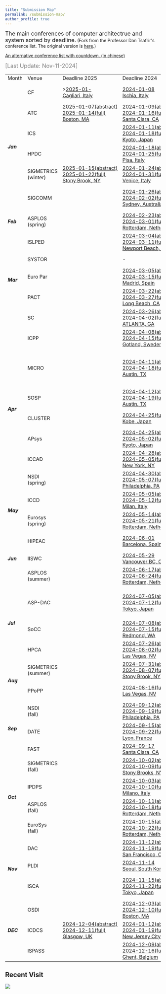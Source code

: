 ```yaml
---
title: "Submission Map"
permalink: /submission-map/
author_profile: true
---
```

<font size="4">The main conferences of computer architectrue and system sorted by deadline.</font> 
(Fork from the Professor Dan Tsafrir's conference list. The original version is [here](http://www.cs.technion.ac.il/~dan/index_sysvenues_deadline.html).)

[An alternative conference list with countdown. (in chinese)](https://ccfddl.github.io)

<font size="4" color="grey">[Last Update: Nov-11-2024]</font>

<table align="center">
	<tr>
		<td>Month</td>
		<td>Venue</td>
		<td><nobr>Deadline 2025</nobr></td>
		<td><nobr>Deadline 2024</nobr></td>
		<td><nobr>Deadline 2023</nobr></td>
		<td>Deadline 2022</td>
		<td><nobr>Deadline 2021</nobr></td>
		<td><nobr>Deadline 2020</nobr></td>
		<td>Deadline 2019</td>
		<td>Deadline 2018</td>
		<td>Deadline 2017</td>
		<td>Deadline 2016</td>
	</tr>
	<tr>
		<td rowspan="6"><b><i>Jan</i></b></td>
		<td>CF</td>
		<td>><a href="http://www.computingfrontiers.org/2025/" title="date: 2025-05-28..30, notify: ">2025-01-<br>Cagliari, Italy</a></td>
		<td><a href="http://www.computingfrontiers.org/2024/" title="date: 2024-05-07..09, notify: 2024-02-12">2024-01-08<br>Ischia, Italy</a></td>
		<td><a href="http://www.computingfrontiers.org/2023/" title="date: 2023-05-09..11, notify: 2023-03-17">2023-01-27<br>Bologna, Italy</a></td>
		<td><a href="http://www.computingfrontiers.org/2022/" title="date: 2022-05, notify: ">2022-01-30(abstract)<br>2022-02-06(full)<br>Torino, Italy</a></td>
		<td><a href="http://www.computingfrontiers.org/2021/" title="date: 2021-05-11..13, notify: 2021-03-15">2021-01-21(abstract)<br>2020-01-28(full)<br>Virtual</a></td>
		<td><a href="http://www.computingfrontiers.org/2020/" title="date: 2020-05-11..13, notify: 2020-03-15">2020-01-28<br>Catania, Italy</a></td>
		<td><a href="http://www.computingfrontiers.org/2019/" title="date: 2019-05-01..03, notify: 2019-03-04">2019-01-14<br>Sardinia, Italy</a></td>
		<td><a href="http://www.computingfrontiers.org/2018/" title="date: 2018-05-08..10, notify: 2018-03-07">2018-01-21<br>Ischia, Italy</a></td>
		<td><a href="http://www.computingfrontiers.org/2017/" title="date: 2017-05-15..17, notify: 2017-03-14">2017-01-20<br>Siena, Italy</a></td>
		<td><a href="http://www.computingfrontiers.org/2016/" title="date: 2016-05-16..18, notify: 2016-03-11">2016-01-15<br>Como, Italy</a></td>
	</tr>
	<tr>
		<td>ATC</td>
		<td><a href="https://www.usenix.org/conference/atc25" title="date: 2025-07-07..09, notify: 2025-04-25"><nobr>2025-01-07(abstract)</nobr><br>2025-01-14(full)<br>Boston, MA</a></td>
		<td><a href="https://www.usenix.org/conference/atc24" title="date: 2024-07-10..12, notify: 2024-04-30"><nobr>2024-01-09(abstract)</nobr><br>2024-01-16(full)<br>Santa Clara, CA</a></td>
		<td><a href="https://www.usenix.org/conference/atc23" title="date: 2023-07-10..12, notify: 2023-04-28"><nobr>2023-01-05(abstract)</nobr><br>2023-01-12(full)<br>Boston, MA</a></td>
		<td><a href="https://www.usenix.org/conference/atc22" title="date: 2022-07-11..13, notify: 2022-04-29"><nobr>2022-01-06(abstract)</nobr><br>2022-01-13(full)<br> CARLSBAD, CA</a></td>
		<td><a href="https://www.usenix.org/conference/atc21" title="date: 2021-07-14..16, notify: 2021-04-26">2021-01-12<br> SANTA CLARA, CA</a></td>
		<td><a href="https://www.usenix.org/conference/atc20" title="date: 2020-07-15..17, notify: 2020-04-24">2020-01-15<br> Boston, MA</a></td>
		<td><a href="https://www.usenix.org/conference/atc19" title="date: 2019-07-10..12, notify: 2019-04-16">2019-01-10<br> Renton, WA</a></td>
		<td><a href="https://www.usenix.org/conference/atc18" title="date: 2018-07-11..13, notify: 2018-04-18">2018-02-06<br>Boston, MA</a></td>
		<td><a href="https://www.usenix.org/conference/atc17" title="date: 2017-07-12..14, notify: 2017-04-24">2017-02-07<br>Santa Clara, CA</a></td>
		<td><a href="https://www.usenix.org/conference/atc16" title="date: 2016-06-22..24, notify: 2016-4-15">2016-02-01<br>Denver, CO</a></td>
	</tr>
	<tr>
		<td>ICS</td>
		<td></td>
		<td><a href="https://ics2024.github.io" title="date: 2024-06-04..07, notify: 2024-03-29">2024-01-11(abstract)<br>2024-01-18(full)<br>Kyoto, Japan</a></td>
		<td><a href="https://nschiele.github.io/ICS2023/" title="date: 2023-06-21..23, notify: 2023-04-14">2023-01-27(abstract)<br>2022-02-03(full)<br>Orlando, FL</a></td>
		<td><a href="https://ics2022.github.io" title="date: 2022-06-27..30, notify: 2022-04-14">2022-01-28(abstract)<br>2022-02-04(full)<br>Virtual</a></td>
		<td><a href="https://ics21.github.io" title="date: 2021-06-15..17, notify: 2021-03-31">2021-01-28(abstract)<br>2021-02-04(full)<br>Virtual</a></td>
		<td><a href="https://ics2020.bsc.es" title="date: 2020-06-29..02, notify: 2020-04-03">2020-01-24<br>Barcelona, Spain</a></td>
		<td><a href="https://ics19.eecis.udel.edu/" title="date: 2019-06-26..28, notify: 2019-04-15">2019-02-01<br>Phoenix, AZ</a></td>
		<td><a href="http://ics2018.ict.ac.cn" title="date: 2018-06-12..15, notify: 2018-03-25">2018-01-19<br>Beijing, China</a></td>
		<td><a href="https://press3.mcs.anl.gov/ics2017/" title="date: 2017-06-14..16, notify: 2017-03-21">2017-01-18<br>Chicago, IL</a></td>
		<td><a href="http://ics16.bilkent.edu.tr" title="date: 2016-06-01..03, notify: 2016-03-21">2016-01-30<br>Istanbul, Turkey</a></td>
	</tr>
	<tr>
		<td>HPDC</td>
		<td></td>
		<td><a href="http://www.hpdc.org/2024" title="date: 2024-06-03..07, notify: 2024-03-25">2024-01-18(abstract)<br>2024-01-25(full)<br>Pisa, Italy</a></td>
		<td><a href="http://www.hpdc.org/2023" title="date: 2023-06-16..23, notify: 2023-03-29">2023-01-27<br>Orlando, FL</a></td>
		<td><a href="http://www.hpdc.org/2022" title="date: 2022-06-27..01, notify: 2022-03-21">2022-01-20(abstract)<br>2022-01-27(full)<br>Minneapolis, MN</a></td>
		<td><a href="http://www.hpdc.org/2021" title="date: 2021-06-21..24, notify: 2021-03-26">2020-01-17(abstract)<br>2020-01-22(full)<br>Stockholm, Sweden</a></td>
		<td><a href="http://www.hpdc.org/2020" title="date: 2020-06-23..26, notify: 2020-03-27">2020-01-16<br>Stockholm, Sweden</a></td>
		<td><a href="http://www.hpdc.org/2019" title="ddate: 2019-06-22..29, notify: 2019-03-25">2019-01-23<br>Phoenix, AZ</a></td>
		<td><a href="http://www.hpdc.org/2018" title="date: 2018-06-11..15, notify: 2018-03-29">2018-01-24<br>Tempe, AZ</a></td>
		<td><a href="http://www.hpdc.org/2017" title="date: 2017-06-26..30, notify: 2017-03-29">2017-01-17<br>Washington, D.C.</a></td>
		<td><a href="http://www.hpdc.org/2016" title="date: 2016-06-02..04, notify: 2016-03-12">2016-01-18<br>Kyoto, Japan</a></td>
	</tr>
	<tr>
		<td>SIGMETRICS<br>(winter)</td>
		<td><a href="http://www.sigmetrics.org/sigmetrics2025" title="date: 2025-06-09..13, notify: 2025-03-18"><nobr>2025-01-15(abstract)</nobr><br>2025-01-22(full)<br>Stony Brook, NY</a></td>
		<td><a href="http://www.sigmetrics.org/sigmetrics2024" title="date: 2024-06-10..14, notify: 2024-03-26"><nobr>2024-01-24(abstract)</nobr><br>2024-01-31(full)<br>Venice, Italy</a></td>
		<td><a href="http://www.sigmetrics.org/sigmetrics2023" title="date: 2023-06-19..23, notify: 2023-03-28"><nobr>2023-01-25(abstract)</nobr><br>2023-02-01(full)<br>Orlando, FL</a></td>
		<td><a href="http://www.sigmetrics.org/sigmetrics2022" title="date: 2022-06-06..10, notify: 2022-03-28">2022-01-26(abstract)<br>2022-02-02(full)<br>Mumbai, India</a></td>
		<td><a href="http://www.sigmetrics.org/sigmetrics2021" title="date: 2021-06-14..18, notify: 2021-03-30">2021-01-29(abstract)<br>2021-02-05(full)<br>Beijing, China</a></td>
		<td><a href="http://www.sigmetrics.org/sigmetrics2020" title="date: 2020-06-08..12, notify: 2020-03-31">2020-01-27<br>Boston, MA</a></td>
		<td><a href="http://www.sigmetrics.org/sigmetrics2019" title="date: 2019-06-24..28, notify: 2019-04-26">2019-02-11<br>Phoenix, AZ</a></td>
		<td><a href="http://www.sigmetrics.org/sigmetrics2018" title="date: 2018-06-18..22, notify: 2018-04-27">2018-02-19<br>Irvine, CA</a></td>
		<td align="center">-</td>
		<td><a href="http://www.sigmetrics.org/sigmetrics2017" title="date: 2016-06-05..09, notify:">2016-10-18<br>Urbana-Champaign, IL</a></td>
	</tr>
	<tr>
		<td>SIGCOMM</td>
		<td></td>
		<td><a href="http://conferences.sigcomm.org/sigcomm/2024/" title="date: 2024-08-04..08, notify: 2024-05-07">2024-01-26(abstract)<br>2024-02-02(full)<br>Sydney, Australia</a></td>
		<td><a href="http://conferences.sigcomm.org/sigcomm/2023/" title="date: 2023-09-10..14, notify: 2023-05-20">2023-02-08(abstract)<br>2023-02-15(full)<br>New York City, US</a></td>
		<td><a href="http://conferences.sigcomm.org/sigcomm/2022/" title="date: 2022-08-22..26, notify: 2022-05-07">2022-01-26(abstract)<br>2022-02-02(full)<br>Amsterdam, Netherlands</a></td>
		<td><a href="http://conferences.sigcomm.org/sigcomm/2021/" title="date: 2021-08-23..27, notify: 2021-05-03">2021-01-20(abstract)<br>2021-01-27(full)<br>Virtually Worldwide</a></td>
		<td><a href="http://conferences.sigcomm.org/sigcomm/2020" title="date: 2020-08-10..14, notify: 2020-03-15">2020-02-07<br>New York City, NY</a></td>
		<td><a href="http://conferences.sigcomm.org/sigcomm/2019" title="date: 2019-08-19..24, notify: 2019-05-10">2019-01-31<br>Beijing, China</a></td>
		<td><a href="http://conferences.sigcomm.org/sigcomm/2018" title="date: 2018-08-21..23, notify: 2018-05-11">2018-01-31<br>Budapest, Hungary</a></td>
		<td><a href="http://conferences.sigcomm.org/sigcomm/2017" title="date: 2017-08-21..25, notify: 2017-05-05">2017-01-27<br>Los Angeles, CA</a></td>
		<td><a href="http://conferences.sigcomm.org/sigcomm/2016" title="date: 2016-08-22..26, notify: 2016-04-22">2016-01-29<br>Salvador, Brazil</a></td>
	</tr>
	<tr>
		<td rowspan="1"><b><i>Feb</i></b></td>
		<td>ASPLOS<br>(spring)</td>
		<td></td>
		<td><a href="https://asplos-conference.org/asplos-2025-call-for-papers/" title="date: 2025-03-, notify: 2024-06-06">2024-02-23(abstract)<br>2024-03-01(full)<br>Rotterdam, Netherland</a></td>
		<td><a href="https://asplos-conference.org/asplos-2024-call-for-papers/" title="date: 2024-04-, notify: 2023-08-02">2023-04-13(abstract)<br>2023-04-20(full)<br>California, US</a></td>
		<td><a href="https://asplos-conference.org/asplos-2023-cfp/" title="date: 2023-03-25..29, notify: 2022-06-16">2022-03-24(abstract)<br>2022-03-31(full)<br>Vancouver, Canada</a></td>
		<td>-</td>
		<td>-</td>
		<td>-</td>
		<td>-</td>
		<td>-</td>
		<td>-</td>
	</tr>
	<tr>
		<td rowspan="5"><b><i>Mar</i></b></td>
		<td>ISLPED</td>
		<td></td>
		<td><a href="http://www.islped.org/2024/" title="date: 2024-08-05..07, notify: 2024-05-20">2024-03-04(abstract)<br>2024-03-11(full)<br>Newport Beach, CA</a></td>
		<td><a href="http://www.islped.org/2023/" title="date: 2023-08-07..08, notify: 2023-05-22">2023-03-06(abstract)<br>2023-03-13(full)<br>Vienna, Austria</a></td>
		<td><a href="http://www.islped.org/2022/" title="date: 2022-08-01..03, notify: 2022-05-23">2022-03-11(abstract)<br>2022-03-18(full)<br>Zoom+Boston, MA</a></td>
		<td><a href="http://www.islped.org/2021/" title="date: 2021-07-26..28, notify: 2021-05-21">2021-03-08(abstract)<br>2021-03-15(full)<br>Zoom+Boston, MA</a></td>
		<td><a href="http://www.islped.org/2020/" title="date: 2020-08-10..12, notify: 2020-05-22">2020-03-02<br>Boston, MA</a></td>
		<td><a href="http://www.islped.org/2019/" title="date: 2019-07-29..31, notify: 2019-05-13">2019-03-04<br>Lausanne, Switzerland</a></td>
		<td><a href="http://www.islped.org/2018/" title="date: 2018-07-23..25, notify: 2018-05-07">2018-03-12<br>Belleve, WA</a></td>
		<td><a href="http://www.islped.org/2017/" title="date: 2017-07-24..26, notify: 2017-05-03">2017-03-13<br>Taipei, Taiwan</a></td>
		<td><a href="http://www.islped.org/2016/" title="date: 2016-08-08..10, notify: 2016-04-30">2016-03-06<br>San Francisco, CA</a></td>
	</tr>
	<tr>
		<td>SYSTOR</td>
		<td></td>
		<td>-</td>
		<td><a href="https://www.systor.org/2023/" title="date: 2023-06-05..07, notify: 2023-04-13">2023-03-02<br>Haifa, Israel</a></td>
		<td><a href="https://www.systor.org/2022/" title="date: 2022-06-13..15, notify: 2022-04-21">2022-03-01<br>Haifa, Israel</a></td>
		<td><a href="https://www.systor.org/2021/" title="date: 2021-06-14..16, notify: 2021-04-18">2021-03-02<br>Haifa, Israel</a></td>
		<td><a href="https://www.systor.org/2020/" title="date: 2020-06-02..04, notify: 2020-04-19">2020-03-03<br>Haifa, Israel</a></td>
		<td><a href="https://www.systor.org/2019" title="date: 2019-08-26..30, notify: 2019-05-03">2019-03-07<br>Haifa, Israel</a></td>
		<td><a href="https://www.systor.org/2018" title="date: 2018-06-04..06, notify: 2018-04-15">2018-02-28<br>Haifa, Israel</a></td>
		<td><a href="https://www.systor.org/2017" title="date: 2017-05-22..24, notify: 2017-03-29">2017-02-28<br>Haifa, Israel</a></td>
		<td><a href="https://www.systor.org/2016" title="date: 2016-06-06..08, notify: 2016-04-15">2016-03-11<br>Haifa, Israel</a></td>
	</tr>
	<tr>
		<td>Euro Par</td>
		<td></td>
		<td><a href="https://2024.euro-par.org" title="date: 2024-08-26..30, notify: 2024-04-29"><nobr>2024-03-05(abstract)</nobr><br>2024-03-15(full)<br>Madrid, Spain</a></td>
		<td><a href="https://2023.euro-par.org" title="date: 2023-08-28..01, notify: 2023-04-30"><nobr>2023-02-17(abstract)</nobr><br>2023-02-24(full)<br>Limassol, Cyprus</a></td>
		<td><a href="https://2022.euro-par.org" title="date: 2022-08-24..26, notify: 2022-04-29"><nobr>2022-02-04(abstract)</nobr><br>2022-02-11(full)<br>Glasgow, UK</a></td>
		<td><a href="https://2021.euro-par.org" title="date: 2021-09-01..03, notify: 2021-04-30"><nobr>2021-02-05(abstract)</nobr><br>2021-02-12(full)<br>Lisbon, Portugal</a></td>
		<td><a href="https://2020.euro-par.org" title="date: 2020-08-24..28, notify: 2020-04-30">2020-02-07<br>Warsaw, Poland</a></td>
		<td><a href="https://2019.euro-par.org" title="date: 2019-08-26..30, notify: 2019-05-03">2019-02-15<br>Gottingen,<br>Germany</a></td>
		<td><a href="http://europar2018.org/" title="date: 2018-08-27..31, notify: 2018-04-27">2018-02-16<br>Turin, Italy</a></td>
		<td><a href="http://europar2017.usc.es/" title="date: 2017-08-28..01, notify: 2017-04-24">2017-02-09<br>Santiago, Spain</a></td>
		<td><a href="https://europar2016.inria.fr/" title="date: 2016-08-22..26, notify: 2016-04-24">2016-02-06<br>Grenoble, France</a></td>
	</tr>
	<tr>
		<td>PACT</td>
		<td></td>
		<td><a href="https://pact2024.github.io/" title="date: 2024-10-13..16, notify: 2024-07-01">2024-03-22(abstract)<br>2024-03-27(full)<br>Long Beach, CA</a></td>
		<td><a href="https://pact2023.github.io/" title="date: 2023-10-21..25, notify: 2023-08-01">2023-03-25(abstract)<br>2023-04-01(full)<br>Vienna, Austria</a></td>
		<td><a href="https://pact22.cs.illinois.edu" title="date: 2022-10-10..12, notify: 2022-07-29">2022-04-18(abstract)<br>2022-04-25(full)<br>Chicago, IL</a></td>
		<td><a href="http://pact21.snu.ac.kr/" title="date: 2021-09-26..29, notify: 2021-07-05">2021-04-15(abstract)<br>2021-04-19(full)<br>Virtual Conference</a></td>
		<td><a href="https://pact20.cc.gatech.edu/" title="date: 2020-10-03..07, notify: 2020-07-15">2020-04-10<br>Atlanta, GA</a></td>
		<td><a href="http://pactconf.org/" title="date: 2019-09-23..26, notify: 2019-07-08">2019-04-15<br>Seattle, WA</a></td>
		<td><a href="http://www.cs.ucy.ac.cy/conferences/pact2018/" title="date: 2018-10-27..31, notify: 2018-06-20">2018-04-15<br>Cyprus</a></td>
		<td><a href="https://parasol.tamu.edu/pact17/" title="date: 2017-09-09..13, notify: 2017-05-24">2017-03-14<br>Portland, OR</a></td>
		<td><a href="http://pact2016.eew.technion.ac.il/" title="date: 2016-09-11..15, notify: 2016-06-28">2016-03-18<br>Haifa, Israel</a></td>
	</tr>
	<tr>
		<td>SC</td>
		<td></td>
		<td><a href="https://sc24.supercomputing.org" title="date: 2024-11-17..22, notify: 2024-06-14"><nobr>2024-03-26(abstract)</nobr><br>2024-04-02(full)<br>ATLANTA, GA</a></td>
		<td><a href="https://sc23.supercomputing.org" title="date: 2023-11-12..17, notify: 2023-06-16"><nobr>2023-03-30(abstract)</nobr><br>2023-04-06(full)<br>Denver, CO</a></td>
		<td><a href="https://sc22.supercomputing.org" title="date: 2022-11-13..18, notify: 2022-06-13"><nobr>2022-03-25(abstract)</nobr><br>2022-04-01(full)<br>Dallas, TX</a></td>
		<td><a href="https://sc21.supercomputing.org" title="date: 2021-11-14..19, notify: 2021-06-21">2021-04-02(abstract)<br>2021-04-09(full)<br>St. Louis, MO</a></td>
		<td><a href="https://sc20.supercomputing.org" title="date: 2020-11-15..20, notify: 2020-06-15">2020-03-31<br>Atlanta, GA</a></td>
		<td><a href="https://sc19.supercomputing.org" title="date: 2019-11-17..22, notify: 2019-06-15">2019-04-10<br>Denver, CO</a></td>
		<td><a href="https://sc18.supercomputing.org" title="date: 2018-11-11..16, notify: 2018-06-15">2018-03-28<br>Dallas, TX</a></td>
		<td><a href="http://sc17.supercomputing.org" title="date: 2017-11-12..17, notify: 2017-06-15">2017-04-03<br>Denver, CO</a></td>
		<td><a href="http://sc16.supercomputing.org" title="date: 2016-11-13..18, notify: 2016-06-15">2016-04-03<br>Salt Lake City, UT</a></td>
	</tr>
	<tr>
		<td rowspan="7"><b><i>Apr</i></b></td>
		<td>ICPP</td>
		<td></td>
		<td><a href="https://icpp2024.org/" title="date: 2024-08-12..15, notify: 2024-05-27"><nobr>2024-04-08(abstract)</nobr><br>2024-04-15(full)<br>Gotland, Sweden</a></td>
		<td><a href="https://icpp23.sci.utah.edu/" title="date: 2023-08-07..10, notify: 2023-06-16"><nobr>2023-04-14(abstract)</nobr><br>2023-04-22(full)<br>Salt Lake City, UT</a></td>
		<td><a href="https://icpp22.gitlabpages.inria.fr/" title="date: 2022-08-29..01, notify: 2022-06-14"><nobr>2022-04-08(abstract)</nobr><br>2022-04-14(full)<br>Bordeaux, France</a></td>
		<td><a href="https://oaciss.uoregon.edu/icpp21/index.php" title="date: 2021-08-09..12, notify: ">2021-04-16<br>Chicago, IL</a></td>
		<td><a href="https://jnamaral.github.io/icpp20/" title="date: 2020-08-17..20, notify: 2020-05-19">2020-03-02<br>Edmonton, AB, Canada</a></td>
		<td><a href="https://www.hpcs.cs.tsukuba.ac.jp/icpp2019" title="date: 2019-08-05..08, notify: 2019-05-17">2019-04-15<br>Kyoto, Japan</a></td>
		<td><a href="http://www.icpp-conf.org/2018" title="date: 2018-08-13..16, notify: 2018-05-03">2018-03-30<br>Eugene, OR</a></td>
		<td><a href="http://www.icpp-conf.org/2017" title="date: 2017-08-16..19, notify: 2017-05-13">2017-03-13<br>Bristol, UK</a></td>
		<td><a href="http://icpp2016.cs.wcupa.edu" title="date: 2016-08-16..19, notify: 2016-05-06">2016-02-26<br>Philadelphia, PA</a></td>
	</tr>
	<tr>
		<td>MICRO</td>
		<td></td>
		<td><a href="http://www.microarch.org/micro57/" title="date: 2024-11-02..06, notify: 2024-07-19 "><nobr>2024-04-11(abstract)</nobr><br>2024-04-18(full)<br>Austin, TX</a></td>
		<td><a href="http://www.microarch.org/micro56/" title="date: 2023-10-, notify: 2023-07-24 "><nobr>2023-04-21(abstract)</nobr><br>2023-04-28(full)<br>Toronto, Canada</a></td>
		<td><a href="http://www.microarch.org/micro55/" title="date: 2022-10-, notify: 2022-07-18 "><nobr>2022-04-14(abstract)</nobr><br>2022-04-21(full)<br>Chicago, IL</a></td>
		<td><a href="http://www.microarch.org/micro54/" title="date: 2021-10-16..20, notify: 2021-07-14 "><nobr>2021-04-09(abstract)</nobr><br>2021-04-16(full)<br>Athens, Greek</a></td>
		<td><a href="http://www.microarch.org/micro53/" title="date: 2020-10-17..21, notify: 2020-07-01"><font color="#FF0000">2020-04-17<br>(Extended for 2 weeks due to the COVID-19 pandemic) <br>Athens, Greek</font></a></td>
		<td><a href="http://www.microarch.org/micro52/" title="date: 2019-10-12..16, notify: 2019-07-27">2019-04-05<br>Columbus, Ohio</a></td>
		<td><a href="http://www.microarch.org/micro51/" title="date: 2018-10-20..24, notify: 2018-07-18">2018-04-06<br>Fukuoka City,<br>Japan</a></td>
		<td><a href="http://www.microarch.org/micro50/" title="date: 2017-10-14..18, notify: 2017-07-05">2017-04-04<br>Boston, MA</a></td>
		<td><a href="http://www.microarch.org/micro49/" title="date: 2016-10-15..19, notify: 2016-06-25">2016-04-10<br>Taipei, Taiwan</a></td>
	</tr>
	<tr>
		<td>SOSP</td>
		<td></td>
		<td><a href="https://sigops.org/s/conferences/sosp/2024/index.html" title="date: 2024-11-04..06, notify: 2024-08-05"><nobr>2024-04-12(abstract)</nobr><br>2024-04-19(full)<br>Austin, TX</a></td>
		<td><a href="https://sosp2023.mpi-sws.org/" title="date: 2023-10-23..26, notify: 2023-07-16"><nobr>2023-04-10(abstract)</nobr><br>2023-04-17(full)<br>Koblenz, Germany</a></td>
		<td>-</td>
		<td><a href="https://sosp2021.mpi-sws.org/" title="date: 2021-10-25..28, notify: 2021-08-09"><nobr>2021-04-30(abstract)</nobr><br>2021-05-07(full)<br>Koblenz, Germany</a></td>
		<td align="center">-</td>
		<td><a href="https://www.sigops.org/sosp/sosp19/" title="date: 2019-10-07..09, notify: 2019-08-30">2019-04-24<br>Ontario, Canada</a></td>
		<td align="center">-</td>
		<td><a href="https://www.sigops.org/sosp/sosp17/" title="date: 2017-10-29..31, notify: 2017-08-07">2017-04-21<br>Shanghai, China</a></td>
		<td align="center">-</td>
	</tr>
	<tr>
		<td>CLUSTER</td>
		<td></td>
		<td><a href="https://clustercomp.org/2024/" title="date: 2024-09-24..27, notify: 2024-07-05">2024-04-25(full)<br>Kobe, Japan</a></td>
		<td><a href="https://clustercomp.org/2023/" title="date: 2023-10-31..03, notify: 2023-07-05">2023-05-11(full)<br>Santa Fe, NM</a></td>
		<td><a href="https://clustercomp.org/2022/" title="date: 2022-09-06..09, notify: 2022-07-04">2022-05-13(full)<br>Heidelberg, Germany</a></td>
		<td><a href="https://clustercomp.org/2021/" title="date: 2021-09-07..10, notify: 2021-07-05">2021-05-10(abstract)<br>2021-05-17(full)<br>Portland, OR</a></td>
		<td><a href="https://clustercomp.org/2020/" title="date: 2020-11-14..17, notify: 2020-07-06">2020-05-10<br>Kobe, Japan</a></td>
		<td><a href="https://clustercomp.org/2019/" title="date: 2019-09-24..27, notify: 2019-07-15">2019-05-17<br>Albuquerque, NM</a></td>
		<td><a href="https://clustercomp.org/2018/" title="date: 2018-09-10..13, notify: 2018-07-07">2018-05-08<br>Belfast, UK</a></td>
		<td><a href="https://clustercomp.org/2017/" title="date: 2017-09-05..08, notify: 2017-06-30">2017-05-15<br>Hawaii, US</a></td>
		<td><a href="https://clustercomp.org/2016/" title="date: 2016-09-12..15, notify: 2016-07-01">2016-05-14<br>Taipei, Taiwan</a></td>
	</tr>
	<tr>
		<td>APsys</td>
		<td></td>
		<td><a href="https://ap-sys.org/" title="date: 2024-09-4..5, notify: 2024-07-01">2024-04-25(abstract)<br>2024-05-02(full)<br>Kyoto, Japan</a></td>
		<td><a href="https://ap-sys.org/" title="date: 2023-08-24, notify: 2023-06-23">2023-04-28(abstract)<br>2023-05-05(full)<br>Seoul, South Korea</a></td>
		<td><a href="https://ap-sys.org/" title="date: , notify: 2022-06-17">2022-04-29(abstract)<br>2022-05-06(full)<br>Online</a></td>
		<td><a href="https://ap-sys.org/apsys2021" title="date: 2021-08-24..25, notify: 2021-07-01">2021-05-20<br>Online</a></td>
		<td><a href="https://ap-sys.org/apsys2020" title="date: 2020-08-24..25, notify: 2020-06-19">2020-05-25<br>Tsukuba, Japan</a></td>
		<td><a href="https://ap-sys.org/apsys2019" title="date: 2019-08-19..20, notify: 2019-06-14">2019-05-08<br>Hangzhou, China</a></td>
		<td><a href="https://ap-sys.org/apsys2018" title="date: 2018-08-27..28, notify:">2018-05-31<br>Jeju Island,<br>South Korea</a></td>
		<td><a href="https://ap-sys.org/apsys2017" title="date: 2017-09-02..03, notify: 2017-07-12">2017-06-09<br>Bombay, India</a></td>
		<td><a href="https://ap-sys.org/apsys2016" title="date: 2016-08-04..05, notify: 2016-06-23">2016-05-20<br>Hong Kong, China</a></td>
	</tr>
	<tr>
		<td>ICCAD</td>
		<td></td>
		<td><a href="https://2024.iccad.com" title="date: 2024-10-, notify: ">2024-04-28(abstract)<br>2024-05-05(full)<br>New York, NY</a></td>
		<td><a href="https://iccad.com/content/conference_history" title="date: 2023-10-29..02, notify: 2023-07-21">2023-05-15(abstract)<br>2023-05-22(full)<br>San Francisco, CA</a></td>
		<td><a href="https://iccad.com/content/conference_history" title="date: 2022-10-30..03, notify: 2022-07-21">2022-05-16(abstract)<br>2022-05-23(full)<br>San Diego, CA</a></td>
		<td><a href="https://iccad.com/content/conference_history" title="date: 2021-11-01..04, notify: 2021-07-17">2021-05-21(abstract)<br>2021-05-28(full)<br>Munich, Germany</a></td>
		<td><a href="https://iccad.com/content/conference_history" title="date: 2020-11-02..05, notify: 2020-07-21">2020-05-28<br>San Diego, CA</a></td>
		<td><a href="https://iccad.com/content/conference_history" title="date: 2019-11-04..07, notify: 2019-06-21">2019-04-08<br>Westminster, CO</a></td>
		<td><a href="https://iccad.com/content/conference_history" title="date: 2018-11-05..08, notify: ">2018-04-23<br>San Diego, CA</a></td>
		<td><a href="https://iccad.com/content/conference_history" title="date: 2017-11-13..06, notify: 2017-06-28">2017-04-24<br>Irvine, CA</a></td>
		<td><a href="https://iccad.com/content/conference_history" title="date: 2016-11-07..10, notify: 2016-06-20">2016-04-25<br>Austin, TX</a></td>
	</tr>
	<tr>
		<td>NSDI<br>(spring)</td>
		<td></td>
		<td><a href="https://www.usenix.org/conference/nsdi25/" title="date: 2025-04-28..30, notify: 2024-07-24">2024-04-30(abstract)<br>2024-05-07(full)<br>Philadelphia, PA</a></td>
		<td><a href="https://www.usenix.org/conference/nsdi24/" title="date: 2024-04-16..18, notify: 2023-07-21">2023-04-27(abstract)<br>2023-05-04(full)<br>Santa Clara, CA</a></td>
		<td><a href="https://www.usenix.org/conference/nsdi23/" title="date: 2023-04-17..19, notify: 2022-07-15">2022-04-13(abstract)<br>2022-04-20(full)<br>Boston, MA</a></td>
		<td><a href="https://www.usenix.org/conference/nsdi22/" title="date: 2022-04-04..06, notify: 2021-06-11">2021-03-04(abstract)<br>2021-03-10(full)<br>Renton, WA</a></td>
		<td></td>
		<td></td>
		<td></td>
		<td></td>
		<td></td>
	</tr>
	<tr>
		<td rowspan="2"><b><i>May</i></b></td>
		<td>ICCD</td>
		<td></td>
		<td><a href="https://iccd-conf.com/Home.html" title="date: 2024-11-, notify: 2024-08-01">2024-05-05(abstract)<br>2024-05-12(full)<br>Milan, Italy</a></td>
		<td><a href="https://iccd-conf.com/Home.html" title="date: 2023-11-06..08, notify: 2023-08-25">2023-06-09(abstract)<br>2023-06-16(full)<br>Washington DC, US</a></td>
		<td><a href="https://www.iccd-conf.com/Home.html" title="date: 2022-10-23..26, notify: 2022-08-21">2022-06-04(abstract)<br>2022-06-11(full)<br>Lake Tahoe, US</a></td>
		<td><a href="https://www.iccd-conf.com/2021/Home.html" title="date: 2021-10-24..27, notify: 2021-08-20">2021-05-28(abstract)<br>2021-06-04(full)<br>Virtual Conference</a></td>
		<td><a href="https://www.iccd-conf.com/2020/Home.html" title="date: 2020-10-18..21, notify: 2020-08-17">2020-06-05<br>Hartford, CT</a></td>
		<td><a href="https://www.iccd-conf.com/2019/Home.html" title="date: 2019-11-17..20, notify: 2019-09-09">2019-06-28<br>Abu Dhabi, UAE</a></td>
		<td><a href="https://www.iccd-conf.com/2018/Home.html" title="date: 2018-10-07..10, notify: 2018-08-06">2018-05-25<br>Orlando, FL</a></td>
		<td><a href="https://www.iccd-conf.com/2017/Home.html" title="date: 2017-11-05..08, notify: 2017-08-31">2017-06-23<br>Boston, MA</a></td>
		<td><a href="https://www.iccd-conf.com/2016/Home.html" title="date: 2016-10-03..05, notify: 2016-07-29">2016-05-20<br>Phoenix, AZ</a></td>
	</tr>
	<tr>
		<td>Eurosys<br>(spring)</td>
		<td></td>
		<td><a href="https://2025.eurosys.org/" title="date: 2025-03-30..03, notify: 2024-08-21">2024-05-14(abstract)<br>2024-05-21(full)<br>Rotterdam, Netherland</a></td>
		<td><a href="https://2024.eurosys.org/" title="date: 2024-04-23..26, notify: 2023-09-12">2023-05-24(full)<br>Athens, Greece</a></td>
		<td><a href="https://2023.eurosys.org/" title="date: 2023-05-09..12, notify: 2022-08-10">2022-05-11(abstract)<br>2022-05-18(full)<br>Rome, Italy</a></td>
		<td>-</td>
		<td>-</td>
		<td>-</td>
		<td>-</td>
		<td>-</td>
		<td>-</td>
	</tr>
	<tr>
		<td rowspan="3"><b><i>Jun</i></b></td>
		<td>HiPEAC</td>
		<td></td>
		<td><a href="https://www.hipeac.net/2025/barcelona/#/" title="date: 2025-01-, notify: 2024-11-15">2024-06-01<br>Barcelona, Spain</a></td>
		<td><a href="https://www.hipeac.net/2024/munich/#/" title="date: 2024-01-17..19, notify: 2023-11-15">2023-06-01<br>Munich, Germany</a></td>
		<td><a href="https://www.hipeac.net/2023/toulouse" title="date: 2023-01-16..18, notify: 2022-11-15">2022-06-01<br>Toulouse, France</a></td>
		<td><a href="https://www.hipeac.net/2022/budapest/#/" title="date: 2022-01-17..19, notify: 2021-11-15">2021-06-01<br>Budapest, Hungary</a></td>
		<td><a href="https://www.hipeac.net/2021/budapest/#/" title="date: 2021-01-18..20, notify: 2020-11-15">2020-06-01<br>Budapest, Hungary</a></td>
		<td><a href="https://www.hipeac.net/2020/bologna/#/" title="date: 2020-01-20, notify: 2019-11-15">2019-06-01<br>Bologna, Italy</a></td>
		<td><a href="https://www.hipeac.net/2019/valencia/" title="date: 2019-01-21..23, notify: 2018-11-15">2018-06-01<br>Valencia,Spain</a></td>
		<td><a href="https://www.hipeac.net/2018/manchester/" title="date: 2018-01-22..24, notify: 2017-11-15">2017-06-01<br>Manchester,UK</a></td>
		<td><a href="https://www.hipeac.net/2017/stockholm/" title="date: 2016-01-23..25, notify: 2016-11-15">2016-06-01<br>Stockholm,Sweden</a></td>
	</tr>
	<tr>
		<td>IISWC</td>
		<td></td>
		<td><a href="https://iiswc.org/iiswc2024/index.html#/" title="date: 2024-09-15..17, notify: 2024-08-09">2024-05-29<br>Vancouver BC, Canada</a></td>
		<td><a href="https://iiswc.org/iiswc2023/index.html#/" title="date: 2023-10-01..03, notify: 2023-08-02">2023-06-14<br>Ghent, Belgium</a></td>
		<td><a href="http://www.iiswc.org/iiswc2022/index.html" title="date: 2022-11-06..08, notify: 2022-09-02">2022-07-15<br>Austin, TX</a></td>
		<td><a href="http://www.iiswc.org/iiswc2021/index.html" title="date: 2021-11-07..09, notify: 2021-09-03">2021-07-09<br>Virtual</a></td>
		<td><a href="http://www.iiswc.org/iiswc2020/index.html" title="date: 2020-10-27..29, notify: 2020-08-24">2020-07-10<br>Beijing, China</a></td>
		<td><a href="http://www.iiswc.org/iiswc2019/index.html" title="date: 2019-11-03..05, notify: 2019-08-15">2019-05-31<br>Orlando, FL</a></td>
		<td><a href="http://www.iiswc.org/iiswc2018" title="date: 2018-09-30..02, notify: 2018-07-27">2018-05-18<br>Raleigh, NC</a></td>
		<td><a href="http://www.iiswc.org/iiswc2017/index.html" title="date: 2017-10-01..03, notify: 2017-08-01">2017-06-02<br>Seattle, WA</a></td>
		<td><a href="http://www.iiswc.org/iiswc2016/index.html" title="date: 2016-09-25..27, notify: 2016-07-12">2016-05-13<br>Rhode Island, USA</a></td>
	</tr>
	<tr>
		<td>ASPLOS<br>(summer)</td>
		<td></td>
		<td><a href="https://asplos-conference.org/asplos-2025-call-for-papers/" title="date: 2025-03-30..03, notify: 2024-10-02">2024-06-17(abstract)<br>2024-06-24(full)<br>Rotterdam, Netherland</a></td>
		<td><a href="https://asplos-conference.org/asplos-2024-call-for-papers/" title="date: 2024-04-, notify: 2023-11-15">2023-08-03(abstract)<br>2023-08-10(full)<br>California, US</a></td>
		<td><a href="https://asplos-conference.org/asplos-2023-cfp/" title="date: 2023-03-25..29, notify: 2022-09-22">2022-06-30(abstract)<br>2022-07-07(full)<br>Vancouver, Canada</a></td>
		<td><a href="https://asplos-conference.org" title="date: 2022-02-28..04, notify: 2021-11-15">2021-08-06(abstract)<br>2021-08-13(full)<br>Lausanne, Switzerland</a></td>
		<td><a href="https://asplos-conference.org/2021" title="date: 2021-04-10..15, notify: 2020-11-19">2020-08-21<br>Detroit, USA</a></td>
		<td><a href="https://asplos-conference.org/2020/" title="date: 2020-03-16..20, notify: 2019-11-20">2019-08-09<br>Lausanne, Switzerland</a></td>
		<td><a href="https://asplos-conference.org/2019/" title="date: 2019-04-13..17, notify: 2018-11-07">2018-08-07<br>Providence, RI</a></td>
		<td><a href="https://www.asplos2018.org/" title="date: 2018-03-24..28, notify: 2017-11-13">2017-08-11<br>Williamsburg, VA</a></td>
		<td><a href="http://novel.ict.ac.cn/ASPLOS2017/" title="date: 2017-04-08..12, notify: 2017-11-07">2016-08-15<br>Xi'an, China</a></td>
	</tr>	
	<tr>
		<td rowspan="3"><b><i>Jul</i></b></td>
		<td>ASP-DAC</td>
		<td></td>
		<td><a href="http://www.aspdac.com/aspdac2025/" title="date: 2025-01-20..23, notify: 2024-09-09">2024-07-05(abstract)<br>2024-07-12(full)<br>Tokyo, Japan</a></td>
		<td><a href="http://www.aspdac.com/aspdac2024/" title="date: 2024-01-22..25, notify: 2023-09-12">2023-07-23(abstract)<br>2023-07-28(full)<br>Incheon Songdo Convensia, South Korea</a></td>
		<td><a href="http://www.aspdac.com/aspdac2023/" title="date: 2023-01-16..19, notify: 2022-09-10">2022-07-24(abstract)<br>2022-07-29(full)<br>Tokyo, Japan</a></td>
		<td><a href="https://aspdac2022.github.io/index.html" title="date: 2022-01-17..20, notify: 2021-09-11">2021-07-21<br>Taipei</a></td>
		<td><a href="http://www.aspdac.com/aspdac2021/" title="date: 2021-01-18..21, notify: 2020-09-13">2020-07-26<br>Tokyo, Japan</a></td>
		<td><a href="https://aspdac2020.github.io/aspdac20/" title="date: 2020-01-13..16, notify: 2019-09-09">2019-07-05<br>Beijing, China</a></td>
		<td><a href="http://www.aspdac.com/aspdac2019/" title="date: 2019-01-21..24, notify: 2018-09-10">2018-07-06<br>Tokyo, Japan</a></td>
		<td><a href="http://www.aspdac.com/aspdac2018/" title="date: 2018-01-22..25, notify: 2017-09-11">2017-07-07<br>Jeju Island, Korea</a></td>
		<td><a href="http://www.aspdac.com/aspdac2017/" title="date: 2017-01-16..19, notify: 2016-09-12">2016-07-08<br>Chiba/Tokyo, Japan</a></td>
	</tr>
	<tr>
		<td>SoCC</td>
		<td></td>
		<td><a href="http://acmsocc.org/2024/" title="date: 2024-11-20..22, notify: 2024-09-25">2024-07-08(abstract)<br>2024-07-15(full)<br>Redmond, WA</a></td>
		<td><a href="http://acmsocc.org/2023/" title="date: 2023-10-30, notify: 2023-09-01">2023-06-09<br>Santa Cruz, CA</a></td>
		<td><a href="http://acmsocc.org/2022/" title="date: 2022-11-, notify: 2022-09-22">2022-06-10(abstract)<br>2022-06-17(full)<br>San Francisco, CA</a></td>
		<td><a href="https://acmsocc.github.io/2021" title="date: 2021-11-01..03, notify: 2021-08-27">2021-05-28<br>Renton, WA</a></td>
		<td><a href="https://acmsocc.github.io/2020" title="date: 2020-10-19..21, notify: 2020-08-11">2020-05-18<br>Renton, WA</a></td>
		<td><a href="https://acmsocc.github.io/2019" title="date: 2019-10-20..23, notify: 2019-09-03">2019-06-10<br>Santa Cruz, CA</a></td>
		<td><a href="https://acmsocc.github.io/2018" title="date: 2018-10-11..13, notify: 2018-08-03">2018-05-15<br>Carlsbad, CA</a></td>
		<td><a href="http://acmsocc.github.io/2017" title="date: 2017-09-25..27, notify: 2017-07-23">2017-05-05<br>Santa Clara, CA</a></td>
		<td><a href="http://acmsocc.github.io/2016/index.html" title="date: 2016-10-05..07, notify: 2016-07-29">2016-05-24<br>Santa Clara, CA</a></td>
	</tr>
	<tr>
		<td>HPCA</td>
		<td></td>
		<td><a href="https://www.hpca-conf.org/2025/" title="date: 2025-, notify: 2024-11-05">2024-07-26(abstract)<br>2024-08-02(full)<br>Las Vegas, NV</a></td>
		<td><a href="https://www.hpca-conf.org/2024/" title="date: 2024-03-02..06, notify: 2023-10-24">2023-07-28(abstract)<br>2023-08-04(full)<br>Edinburgh, UK</a></td>
		<td><a href="https://www.hpca-conf.org/2023/" title="date: 2023-02-25..01, notify: 2022-10-18">2021-07-25(abstract)<br>2021-08-01(full)<br>Montreal, Canada</a></td>
		<td><a href="https://www.hpca-conf.org/2022/" title="date: , notify: 2021-10-27">2021-07-23(abstract)<br>2021-07-30(full)<br>Seoul, Korea</a></td>
		<td><a href="https://www.hpca-conf.org/2021/" title="date: 2021-02-27..3, notify: 2020-10-30">2020-07-31<br>Seoul, Korea</a></td>
		<td><a href="https://www.hpca-conf.org/2020/" title="date: 2020-02-22..26, notify: 2019-11-06">2019-07-30<br>San Diego, CA</a></td>
		<td><a href="http://hpca2019.seas.gwu.edu/" title="date: 2019-02-16..20, notify: 2018-11-06">2018-08-03<br>Washington, D.C.</a></td>
		<td><a href="http://hpca2018.ece.ucsb.edu/" title="date: 2018-02-24..28, notify: 2017-11-23">2017-08-01<br>Vienna, Austria</a></td>
		<td><a href="http://hpca2017.org/" title="date: 2017-02-04..08, notify: 2016-10-12">2016-08-01<br>Austin, TX</a></td>
	</tr>
	<tr>
		<td rowspan="2"><b><i>Aug</i></b></td>
		<td>SIGMETRICS<br>(summer)</td>
		<td></td>
		<td><a href="http://www.sigmetrics.org/sigmetrics2025" title="date: 2025-06-09..13, notify: 2024-09-24">2024-07-31(abstract)<br>2024-08-07(full)<br>Stony Brook, NY</a></td>
		<td><a href="http://www.sigmetrics.org/sigmetrics2024" title="date: 2024-06-10..14, notify: ">2023-08-03(abstract)<br>2023-08-10(full)<br>Venice, Italy</a></td>
		<td><a href="http://www.sigmetrics.org/sigmetrics2023" title="date: 2023-06-19..23, notify: 2022-10-04">2022-08-03(abstract)<br>2022-08-10(full)<br>Orlando, FL</a></td>
		<td><a href="http://www.sigmetrics.org/sigmetrics2022" title="date: 2022-06-06..10, notify: 2021-10-04">2021-08-04(abstract)<br>2021-08-11(full)<br>Mumbai, India</a></td>
		<td>-</td>
		<td>-</td>
		<td>-</td>
		<td>-</td>
		<td>-</td>
	</tr>	
	<tr>
		<td>PPoPP</td>
		<td></td>
		<td><a href="http://conf.researchr.org/home/ppopp-2025" title="date: 2025-03-01..05, notify: 2024-11-11">2024-08-16(full)<br>Las Vegas, NV</a></td>
		<td><a href="http://conf.researchr.org/home/ppopp-2024" title="date: 2024-02-22..06, notify: 2023-11-10">2023-08-04(full)<br>Edinburgh, UK</a></td>
		<td><a href="http://conf.researchr.org/home/ppopp-2023" title="date: 2023-02-25..01, notify: 2022-11-07">2022-08-17(full)<br>Montreal, Canada</a></td>
		<td><a href="http://conf.researchr.org/home/ppopp-2022" title="date: 2022-02-12..16, notify: 2021-12-26">2021-08-09(abstract)<br>2021-08-13(full)<br>Seoul, Korea</a></td>
		<td><a href="http://conf.researchr.org/home/ppopp-2021" title="date: 2021-02-27..03, notify: 2020-11-16">2020-08-13<br>Seoul, Korea</a></td>
		<td><a href="http://conf.researchr.org/home/ppopp-2020" title="date: 2020-02-22..26, notify: 2019-11-09">2019-07-31<br>San Diego, CA</a></td>
		<td><a href="http://conf.researchr.org/home/ppopp-2019" title="date: 2019-02-16..20, notify: 2018-11-15">2018-08-20<br>Washington, D.C.</a></td>
		<td><a href="http://conf.researchr.org/home/ppopp-2018" title="date: 2017-02-24..28, notify: 2017-12-06">2017-08-25<br>Vienna, Austria</a></td>
		<td><a href="http://conf.researchr.org/home/ppopp-2017" title="date: 2017-02-04..08, notify: 2016-11-12">2016-08-01<br>Austin, TX</a></td>
	</tr>
	<tr>
		<td rowspan="3"><b><i>Sep</i></b></td>
		<td>NSDI<br>(fall)</td>
		<td></td>
		<td><a href="https://www.usenix.org/conference/nsdi25/" title="date: 2025-04-28..30, notify: 2024-12-10">2024-09-12(abstract)<br>2024-09-19(full)<br>Philadelphia, PA</a></td>
		<td><a href="https://www.usenix.org/conference/nsdi24" title="date: 2024-04-16..18, notify: 2023-12-07">2023-09-07(abstract)<br>2023-09-14(full)<br>Santa Clara, CA</a></td>
		<td><a href="https://www.usenix.org/conference/nsdi23" title="date: 2023-04-17..19, notify: 2022-12-15">2022-09-13(abstract)<br>2022-09-20(full)<br>Boston, MA</a></td>
		<td><a href="https://www.usenix.org/conference/nsdi22" title="date: 2022-04-04..06, notify: 2021-12-15">2021-09-09(abstract)<br>2021-09-15(full)<br>Renton, WA</a></td>
		<td><a href="https://www.usenix.org/conference/nsdi21" title="date: 2021-04-12..14, notify: 2020-12-11">2020-09-17<br>Boston, MA</a></td>
		<td><a href="https://www.usenix.org/conference/nsdi20" title="date: 2020-02-25..27, notify: 2019-12-03">2019-09-12<br>Santa Clara, CA</a></td>
		<td><a href="https://www.usenix.org/conference/nsdi19" title="date: 2019-02-26..28, notify: 2018-12-03">2018-09-20<br>Boston, MA</a></td>
		<td><a href="https://www.usenix.org/conference/nsdi18" title="date: 2018-04-09..11, notify: 2017-12-11">2017-09-25<br>Renton, WA</a></td>
		<td><a href="https://www.usenix.org/conference/nsdi17" title="date: 2017-03-27..29, notify: 2016-12-05">2016-09-14<br>Boston, MA</a></td>
	</tr>
	<tr>
		<td>DATE</td>
		<td></td>
		<td><a href="https://www.date-conference.com/date-2025-call-papers" title="date: 2025-03-31..02, notify: ">2024-09-15(abstract)<br>2024-09-22(full)<br>Lyon, France</a></td>
		<td><a href="https://www.date-conference.com/date-2024-call-papers" title="date: 2024-03-25..27, notify: ">2023-09-10(abstract)<br>2023-09-17(full)<br>Valencia, Spain</a></td>
		<td><a href="https://www.date-conference.com/date-2023-call-papers" title="date: 2023-04-17..19, notify: ">2022-09-18(abstract)<br>2022-09-25(full)<br>Antwerp, BE</a></td>
		<td><a href="https://www.date-conference.com/conference-and-exhibition-14-18-march-2022" title="date: 2022-03-14..18, notify: 2021-11-11">2021-09-12(abstract)<br>2021-09-19(full)<br>Antwerp, Belgium</a></td>
		<td><a href="http://www.date-conference.com/" title="date: 2021-02-01..05, notify: 2020-11-13">2020-09-21<br><nobr>Alpexpo Grenoble,</nobr> France</a></td>
		<td><a href="http://www.date-conference.com/" title="date: 2020-03-09..13, notify: 2019-11-07">2019-09-08<br><nobr>Alpexpo Grenoble,</nobr> France</a></td>
		<td><a href="http://www.date-conference.com/date19/" title="date: 2019-03-25..29, notify: 2018-11-08">2018-09-09<br>Florence, Italy</a></td>
		<td><a href="https://www.date-conference.com/date18/" title="date: 2018-03-19..23, notify: 2017-11-10">2017-09-10<br>Dresden, Germany</a></td>
		<td><a href="http://www.date-conference.com/date2017" title="date: 2017-03-27..31, notify: 2016-11-11">2016-09-11<br>Lausanne, Switzerland</a></td>
	</tr>
	<tr>
		<td>FAST</td>
		<td></td>
		<td><a href="https://www.usenix.org/conference/fast25" title="date: 2025-02-25..27, notify: ">2024-09-17<br>Santa Clara, CA</a></td>
		<td><a href="https://www.usenix.org/conference/fast24" title="date: 2024-02-27..29, notify: 2023-12-08">2023-09-21<br>Santa Clara, CA</a></td>
		<td><a href="https://www.usenix.org/conference/fast23" title="date: 2023-02-20..23, notify: 2022-12-09">2022-09-22<br>Santa Clara, CA</a></td>
		<td><a href="https://www.usenix.org/conference/fast22" title="date: 2022-02-21..24, notify: 2021-12-10">2021-09-23<br>Santa Clara, CA</a></td>
		<td><a href="https://www.usenix.org/conference/fast21" title="date: 2021-02-22..25, notify: 2020-12-11">2020-09-24<br>Santa Clara, CA</a></td>
		<td><a href="https://www.usenix.org/conference/fast20" title="date: 2020-02-24..27, notify: 2019-12-11">2019-09-26<br>Santa Clara, CA</a></td>
		<td><a href="https://www.usenix.org/conference/fast19" title="date: 2019-02-25..28, notify: 2018-12-11">2018-09-26<br>Boston, MA</a></td>
		<td><a href="https://www.usenix.org/conference/fast18" title="date: 2018-02-12..15, notify: 2017-12-11">2017-09-18<br>Oakland, CA</a></td>
		<td><a href="https://www.usenix.org/conference/fast17" title="date: 2017-02-27..2, notify: 2016-12-12">2016-09-27<br>Santa Clara, CA</a></td>
	</tr>
	<tr>
		<td rowspan="4"><b><i>Oct</i></b></td>
		<td>SIGMETRICS<br>(fall)</td>
		<td></td>
		<td><a href="http://www.sigmetrics.org/sigmetrics2025" title="date: 2025-06-09..13, notify: 2024-12-10">2024-10-02(abstract)<br>2024-10-09(full)<br>Stony Brooks, NY</a></td>
		<td><a href="http://www.sigmetrics.org/sigmetrics2024" title="date: 2024-06-10..14, notify: 2023-12-12">2023-10-04(abstract)<br>2023-10-11(full)<br>Venice, Italy</a></td>
		<td><a href="http://www.sigmetrics.org/sigmetrics2023" title="date: 2023-06-19..23, notify: 2022-10-04">2022-10-12(abstract)<br>2022-10-19(full)<br>Orlando, FL</a></td>
		<td><a href="http://www.sigmetrics.org/sigmetrics2022" title="date: 2022-06-06..10, notify: 2021-12-13">2021-10-13(abstract)<br>2021-10-20(full)<br>Mumbai, India</a></td>
		<td></td>
		<td></td>
		<td></td>
		<td></td>
		<td></td>
	</tr>
	<tr>
		<td>IPDPS</td>
		<td></td>
		<td><a href="http://www.ipdps.org/" title="date: 2025-06-03..07, notify: 2025-02-04">2024-10-03(abstract)<br>2024-10-10(full)<br>Milano, Italy</a></td>
		<td><a href="http://www.ipdps.org/" title="date: 2024-05-27..31, notify: 2024-01-31">2023-09-28(abstract)<br>2023-10-05(full)<br>San Francisco, CA</a></td>
		<td><a href="http://www.ipdps.org/" title="date: 2023-05-15..19, notify: 2023-01-31">2022-09-29(abstract)<br>2022-10-06(full)<br>St. Petersburg, FL</a></td>
		<td><a href="http://www.ipdps.org/" title="date: 2022-05-30..03, notify: 2022-01-15">2021-10-01(abstract)<br>2021-10-08(full)<br>Lyon, France</a></td>
		<td><a href="http://www.ipdps.org/" title="date: 2021-05-17..21, notify: 2021-01-19">2020-10-12<br>Portland, OR</a></td>
		<td><a href="http://www.ipdps.org/ipdps2020" title="date: 2020-05-18..22, notify: 2020-01-20">2019-10-07<br>New Orleans, LA</a></td>
		<td><a href="http://www.ipdps.org/ipdps2019" title="date: 2019-05-20..24, notify: 2019-01-20">2018-10-15<br>Rio de Janeiro, Brazil</a></td>
		<td><a href="http://www.ipdps.org/ipdps2018" title="date: date: 2018-05-21..25, notify: 2018-01-22">2017-10-22<br>Vancouver, CA</a></td>
		<td><a href="http://www.ipdps.org/ipdps2017" title="date: 2017-05-29..02, notify: 2017-01-08">2016-10-23<br>Orlando, FL</a></td>
	</tr>
	<tr>
		<td>ASPLOS<br>(fall)</td>
		<td></td>
		<td><a href="https://asplos-conference.org/asplos-2025-call-for-papers/" title="date: 2025-03-30..03, notify: 2025-02-07">2024-10-11(abstract)<br>2024-10-18(full)<br>Rotterdam, Netherland</a></td>
		<td><a href="https://asplos-conference.org/asplos-2024-call-for-papers/" title="date: 2024-04-, notify: 2024-03-06">2023-11-23(abstract)<br>2023-11-30(full)<br>California, US</a></td>
		<td><a href="https://asplos-conference.org/asplos-2023-cfp/" title="date: 2023-03-25..29, notify: 2023-01-19">2022-10-13(abstract)<br>2022-10-20(full)<br>Vancouver, Canada</a></td>
		<td></td>
		<td></td>
		<td></td>
		<td></td>
		<td></td>
		<td></td>
	</tr>
	<tr>
		<td>EuroSys<br>(fall)</td>
		<td></td>
		<td><a href="https://2025.eurosys.org/" title="date: 2025-03-30..03, notify: 2025-01-25">2024-10-15(abstract)<br>2024-10-22(full)<br>Rotterdam, Netherland</a></td>
		<td><a href="https://2024.eurosys.org/" title="date: 2024-04-23..26, notify: 2024-02-07">2023-10-19(full)<br>Athens, Greece</a></td>
		<td><a href="https://2023.eurosys.org/" title="date: 2023-05-09..12, notify: 2023-01-18">2022-10-12(abstract)<br>2022-10-19(full)<br>Rome, Italy</a></td>
		<td><a href="https://2022.eurosys.org/" title="date: 2022-04-05..08, notify: 2022-01-03">2021-10-01(abstract)<br>2021-10-09(full)<br>Rennes, France</a></td>
		<td><a href="https://2021.eurosys.org/" title="date: 2021-04-26..29, notify: 2021-01-20">2020-10-09<br>Edinburgh, Scotland, UK</a></td>
		<td><a href="http://eurosys2020.org/" title="date: 2020-04-27..30, notify: 2020-02-15">2019-11-04<br>Heraklion, Crete, Greece</a></td>
		<td><a href="http://eurosys2019.org/" title="date: 2019-03-25..28, notify: 2018-12-21">2018-10-01<br>Dresden, Germany</a></td>
		<td><a href="http://eurosys2018.org/" title="date: 2018-04-23..26, notify: 2018-01-22">2017-10-27<br>Porto, Portugal</a></td>
		<td><a href="http://eurosys2017.org/" title="date: 2017-04-23..26, notify: 2017-01-23">2016-10-14<br>Belgrade, Serbia</a></td>
	</tr>
	<tr>
		<td rowspan="3"><b><i>Nov</i></b></td>
		<td>DAC</td>
		<td></td>
		<td><a href="https://www.dac.com/Conference/2025-Call-for-Contributions" title="date: 2025-06-22..25, notify: 2025-02-26">2024-11-12(abstract)<br>2024-11-19(full)<br>San Francisco, CA</a></td>
		<td><a href="https://www.dac.com/Conference/2024-Call-for-Contributions" title="date: 2024-06-23..27, notify: 2024-02-26">2023-11-13(abstract)<br>2023-11-20(full)<br>San Francisco, CA</a></td>
		<td>-</td>
		<td><a href="https://www.dac.com/DAC-2022/2022-Call-for-Contributions" title="date: 2022-07-10..14, notify: 2022-02-21">2021-11-15(abstract)<br>2021-11-22(full)<br>San Francisco, CA</a></td>
		<td><a href="https://www.dac.com/" title="date: 2021-07-11..15, notify: 2021-02-24">2020-11-23<br>San Francisco, CA</a></td>
		<td><a href="https://www.dac.com/content/57th-dac" title="date: 2020-07-19..23, notify: 2020-02-28">2019-11-21<br>San Francisco, CA</a></td>
		<td><a href="https://www.dac.com/content/56th-dac" title="date: 2019-06-02..06, notify: 2019-03-25">2018-11-27<br>Las Vegas, NV</a></td>
		<td><a href="https://dac.com/content/55th-dac" title="date: 2018-06-24..28, notify: ">2017-11-14<br>San Francisco, CA</a></td>
		<td><a href="https://dac.com/content/54th-dac" title="">2016-11-15<br>Austin, TX</a></td>
	</tr>
	<tr>
		<td>PLDI</td>
		<td></td>
		<td><a href="https://conf.researchr.org/home/pldi-2025" title="date: 2025-06-16..20, notify: 2025-03-06">2024-11-14<br>Seoul, South Korea</a></td>
		<td><a href="https://conf.researchr.org/home/pldi-2024" title="date: 2024-06-24..28, notify: 2024-02-26">2023-11-16<br>Copenhagen, Denmark</a></td>
		<td><a href="https://conf.researchr.org/home/pldi-2023" title="date: 2023-06-19..21, notify: 2023-02-24">2022-11-10<br>Orlando, FL</a></td>
		<td><a href="https://conf.researchr.org/home/pldi-2022" title="date: 2022-06-20..24, notify: 2022-02-25">2021-11-19<br>San Diego, CA</a></td>
		<td><a href="https://conf.researchr.org/home/pldi-2021" title="date: 2021-06-20..25, notify:">2020-11-20<br>Quebec City, CA</a></td>
		<td><a href="http://conf.researchr.org/home/pldi-2020" title="date: 2020-06-15..20, notify: 2020-02-21">2019-11-22<br>London, UK</a></td>
		<td><a href="http://conf.researchr.org/home/pldi-2019" title="date: 2019-06-24..26, notify: 2019-02-15">2018-11-16<br>Phoenix, AZ</a></td>
		<td><a href="http://conf.researchr.org/home/pldi-2018" title="date: 2018-06-20..22, notify: 2018-02-13">2017-11-16<br>Philadelphia, PA</a></td>
		<td><a href="http://conf.researchr.org/home/pldi-2017" title="date: 2017-06-19..23, notify: 2017-02-13">2016-11-15<br>Barcelona, Spain</a></td>
	</tr>
	<tr>
		<td>ISCA</td>
		<td></td>
		<td><a href="http://iscaconf.org/isca2025" title="date: 2025-06-21..25, notify: 2025-03-17">2024-11-15(abstract)<br>2024-11-22(full)<br>Tokyo, Japan</a></td>
		<td><a href="http://iscaconf.org/isca2024" title="date: 2024-06-29..03, notify: 2024-03-19">2023-11-14(abstract)<br>2023-11-21(full)<br>Buenos Aires, Argentina</a></td>
		<td><a href="http://iscaconf.org/isca2023" title="date: 2023-06-17..23, notify: 2023-03-09">2022-11-14(abstract)<br>2022-11-21(full)<br>Orlando, FL</a></td>
		<td><a href="http://iscaconf.org/isca2022" title="date: 2022-06-11..15, notify: 2022-03-02">2021-11-16(abstract)<br>2021-11-23(full)<br>New York City, USA</a></td>
		<td><a href="http://iscaconf.org/isca2021" title="date: 2021-05-22..26, notify: 2021-03-04">2020-11-24<br>Valencia, Spain</a></td>
		<td><a href="http://iscaconf.org/isca2020" title="date: 2020-05-30..3, notify: 2020-03-04">2019-11-26<br>Valencia, Spain</a></td>
		<td><a href="http://iscaconf.org/isca2019" title="date: 2019-06-22..26, notify: 2019-03-15">2018-12-07<br>Phoenix, AZ</a></td>
		<td><a href="http://iscaconf.org/isca2018" title="date: 2018-06-02..06, notify: 2018-03-13">2017-11-21<br>Los Angeles, CA</a></td>
		<td><a href="http://isca17.ece.utoronto.ca/" title="date: 2017-06-24..28, notify: 2017-03-08">2016-11-18<br>Toronto, CA</a></td>
	</tr>
	<tr>
		<td rowspan="3"><b><i>DEC</i></b></td>
		<td>OSDI</td>
		<td></td>
		<td><a href="https://www.usenix.org/conference/osdi25" title="date: 2025-07-07..09, notify: 2025-03-25">2024-12-03(abstract)<br>2024-12-10(full)<br>Boston, MA</a></td></td>
		<td><a href="https://www.usenix.org/conference/osdi24" title="date: 2024-07-10..12, notify: 2024-03-21">2023-11-30(abstract)<br>2023-12-07(full)<br>Santa Clara, CA</a></td>
		<td><a href="https://www.usenix.org/conference/osdi23" title="date: 2023-07-10..12, notify: 2023-03-23">2022-12-06(abstract)<br>2022-12-13(full)<br>Boston, MA</a></td>
		<td><a href="https://www.usenix.org/conference/osdi22" title="date: 2022-07-11..13, notify: 2022-03-16">2021-12-07(abstract)<br>2021-12-14(full)<br>Carlsbad, CA</a></td>
		<td><a href="https://www.usenix.org/conference/osdi20" title="date: 2020-11-04..06, notify: 2020-08-04">2020-05-12<br>Banff, Alberta, Canada</a></td>
		<td align="center">-</td>
		<td><a href="https://www.usenix.org/conference/osdi18" title="date: 2018-10-08..10, notify: 2018-07-24">2018-05-03<br>Carlsbad, CA</a></td>
		<td align="center">-</td>
		<td><a href="https://www.usenix.org/conference/osdi16" title="date: 2016-11-02..04, notify: 2016-07-30">2016-05-10<br>Savannah, GA</a></td>
	</tr>
	<tr>
		<td>ICDCS</td>
		<td><a href="https://icdcs2025.icdcs.org/" title="date: 2025-07-20..23, notify: 2025-04-02">2024-12-04(abstract)<br>2024-12-11(full)<br><nobr>Glasgow, UK</nobr></a></td>
		<td><a href="https://icdcs2024.icdcs.org/" title="date: 2024-07-, notify: 2024-04-12">2024-01-12(abstract)<br>2024-01-19(full)<br><nobr>New Jersey City, NJ</nobr></a></td>
		<td><a href="https://icdcs2023.icdcs.org/" title="date: 2023-07-18..21, notify: 2023-04-03">2023-01-14(abstract)<br>2023-01-21(full)<br><nobr>Hong Kong, China</nobr></a></td>
		<td><a href="https://icdcs2022.icdcs.org/" title="date: 2022-07-10..13, notify: 2022-04-04">2022-01-17(abstract)<br>2022-01-24(full)<br>Bologna, Italy</a></td>
		<td><a href="https://icdcs2021.us/" title="date: 2021-07-07..10, notify: 2021-03-07"><nobr>2021-01-06(abstract)</nobr><br>2021-01-13(full)<br>Washington DC</a></td>
		<td><a href="https://icdcs2020.sg/" title="date: 2020-07-08..10, notify: 2020-03-14">2020-01-06<br>Singapore</a></td>
		<td><a href="http://theory.utdallas.edu/ICDCS2019" title="date: 2019-07-07..10, notify: 2019-03-28">2019-01-12<br>Dallas, TX</a></td>
		<td align="center">-</td>
		<td><a href="http://icdcs2018.ocg.at/" title="date: 2018-07-02..06, notify: 2018-03-28">2017-12-12<br>Vienna, Austria</a></td>
		<td><a href="https://icdcs2017.gatech.edu/" title="date: 2017-06-05..08, notify: 2017-03-06">2016-12-12<br>Atlanta, GA</a></td>
	</tr>
	<tr>
		<td>ISPASS</td>
		<td></td>
		<td><a href="http://www.ispass.org/ispass2025" title="date: 2025-05-11..13, notify: 2025-03-03">2024-12-09(abstract)<br>2024-12-16(full)<br>Ghent, Belgium</a></td>
		<td><a href="http://www.ispass.org/ispass2024" title="date: 2024-05-05..07, notify: 2024-02-29">2023-12-08(abstract)<br>2023-12-18(full)<br>Indianapolis, IN</a></td>
		<td><a href="http://www.ispass.org/ispass2023" title="date: 2023-04-23.., notify: 2023-02-28">2022-11-29(abstract)<br>2022-12-06(full)<br>Raleigh, NC</a></td>
		<td><a href="http://www.ispass.org/ispass2022" title="date: 2022-05-22..26, notify: 2022-03-16">2021-12-03(abstract)<br>2021-12-10(full)<br>Singapore</a></td>
		<td><a href="http://www.ispass.org/ispass2021" title="date: 2021-03-28..30, notify: 2021-02-08">2020-10-30<br>Stony Brook, NY</a></td>
		<td><a href="http://www.ispass.org/ispass2020" title="date: 2020-04-05..07, notify: 2020-01-14">2019-10-10<br>Boston, MA</a></td>
		<td><a href="http://www.ispass.org/ispass2019" title="date: 2019-03-24..26, notify: 2019-01-13">2018-10-12<br>Madison, WI</a></td>
		<td><a href="http://www.ispass.org/ispass2018" title="date: 2018-04-03..05, notify: 2018-01-19">2017-10-13<br>Belfast, UK</a></td>
		<td><a href="http://www.ispass.org/ispass2017" title="date: 2017-04-23..25, notify: 2017-01-30">2016-10-14<br>San Francisco, CA</a></td>
	</tr>
</table>

## Recent Visit

<a href="https://clustrmaps.com/site/17p9b" title="Visit tracker"><img src="//www.clustrmaps.com/map_v2.png?d=_x7tqyOr885brXGvZjrsKqXa4MFwSfmlCNrM9Pdv_q4&cl=ffffff" /></a>